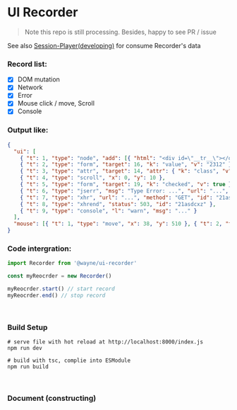 # UI Recorder

> Note this repo is still processing. Besides, happy to see PR / issue

See also [Session-Player(developing)](https://github.com/waynecz/session-player) for consume Recorder's data

### Record list:

+ [x] DOM mutation
+ [x] Network
+ [x] Error
+ [x] Mouse click / move,  Scroll
+ [x] Console

### Output like:

```json
{
  "ui": [
    { "t": 1, "type": "node", "add": [{ "html": "<div id=\"__tr__\"></div>" }], "target": 6 },
    { "t": 2, "type": "form", "target": 16, "k": "value", "v": "2312" },
    { "t": 3, "type": "attr", "target": 14, "attr": { "k": "class", "v": "a" } },
    { "t": 4, "type": "scroll", "x": 0, "y": 10 },
    { "t": 5, "type": "form", "target": 19, "k": "checked", "v": true },
    { "t": 6, "type": "jserr", "msg": "Type Error: ...", "url": "...", "err": "..." },
    { "t": 7, "type": "xhr", "url": "...", "method": "GET", "id": "21asdcxz" },
    { "t": 8, "type": "xhrend", "status": 503, "id": "21asdcxz" },
    { "t": 9, "type": "console", "l": "warn", "msg": "..." }
  ],
  "mouse": [{ "t": 1, "type": "move", "x": 38, "y": 510 }, { "t": 2, "type": "click", "x": 71, "y": 13 }]
}

```

### Code intergration:
```javascript
import Recorder from '@wayne/ui-recorder'

const myReocrder = new Recorder()

myReocrder.start() // start record
myReocrder.end() // stop record
```

<br>

### Build Setup
```shell
# serve file with hot reload at http://localhost:8000/index.js
npm run dev

# build with tsc, complie into ESModule
npm run build
```

<br>

### Document (constructing)